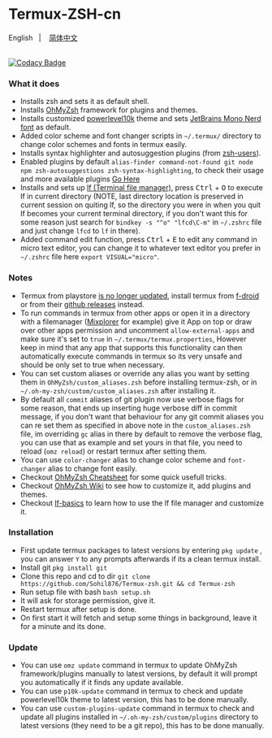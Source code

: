 # Termux-ZSH-cn

English
&nbsp;&nbsp;| &nbsp;&nbsp;
[简体中文](./README-zh_CN.md)

\
[![Codacy Badge](https://app.codacy.com/project/badge/Grade/598b9e66297c4323a25dada99d377a11)](https://app.codacy.com/gh/CMSZ001/Termux-zsh-cn/dashboard?utm_source=gh&utm_medium=referral&utm_content=&utm_campaign=Badge_grade)
### What it does

-   Installs zsh and sets it as default shell.
-   Installs [OhMyZsh](https://github.com/ohmyzsh/ohmyzsh) framework for plugins and themes.
-   Installs customized [powerlevel10k](https://github.com/romkatv/powerlevel10k) theme and sets [JetBrains Mono Nerd font](https://github.com/ryanoasis/nerd-fonts/tree/master/patched-fonts/JetBrainsMono) as default.
-   Added color scheme and font changer scripts in `~/.termux/` directory to change color schemes and fonts in termux easily.
-   Installs syntax highlighter and autosuggestion plugins (from [zsh-users](https://github.com/zsh-users)).
-   Enabled plugins by default `alias-finder command-not-found git node npm zsh-autosuggestions zsh-syntax-highlighting`, to check their usage and more available plugins [Go Here](https://github.com/ohmyzsh/ohmyzsh/wiki/Plugins)
-   Installs and sets up [lf (Terminal file manager)](https://github.com/gokcehan/lf), press <kbd>Ctrl</kbd> + <kbd>O</kbd> to execute lf in current directory (NOTE, last directory location is preserved in current session on quiting lf, so the directory you were in when you quit lf becomes your current terminal directory, if you don't want this for some reason just search for `bindkey -s "^o" "lfcd\C-m"` in `~/.zshrc` file and just change `lfcd` to `lf` in there).
-   Added command edit function, press <kbd>Ctrl</kbd> + <kbd>E</kbd> to edit any command in micro text editor, you can change it to whatever text editor you prefer in `~/.zshrc` file here `export VISUAL="micro"`.

### Notes

-   Termux from playstore [is no longer updated](https://wiki.termux.com/wiki/Termux_Google_Play), install termux from [f-droid](https://f-droid.org/en/packages/com.termux) or from their [github releases](https://github.com/termux/termux-app/releases) instead.
-   To run commands in termux from other apps or open it in a directory with a filemanager ([Mixplorer](https://forum.xda-developers.com/t/app-2-2-mixplorer-v6-x-released-fully-featured-file-manager.1523691/) for example) give it App on top or draw over other apps permission and uncomment `allow-external-apps` and make sure it's set to `true` in `~/.termux/termux.properties`, However keep in mind that any app that supports this functionality can then automatically execute commands in termux so its very unsafe and should be only set to true when necessary.
-   You can set custom aliases or override any alias you want by setting them in `OhMyZsh/custom_aliases.zsh` before installing termux-zsh, or in `~/.oh-my-zsh/custom/custom_aliases.zsh` after installing it.
-   By default all `commit` aliases of git plugin now use verbose flags for some reason, that ends up inserting huge verbose diff in commit message, if you don't want that behaviour for any git commit aliases you can re set them as specified in above note in the `custom_aliases.zsh` file, im overriding `gc` alias in there by default to remove the verbose flag, you can use that as example and set yours in that file, you need to reload (`omz reload`) or restart termux after setting them.
-   You can use `color-changer` alias to change color scheme and `font-changer` alias to change font easily.
-   Checkout [OhMyZsh Cheatsheet](https://github.com/ohmyzsh/ohmyzsh/wiki/Cheatsheet) for some quick usefull tricks.
-   Checkout [OhMyZsh Wiki](https://github.com/ohmyzsh/ohmyzsh/wiki/Home) to see how to customize it, add plugins and themes.
-   Checkout [lf-basics](https://github.com/gokcehan/lf/wiki/Tutorial#basics) to learn how to use the lf file manager and customize it.

### Installation

-   First update termux packages to latest versions by entering `pkg update` , you can answer `Y` to any prompts afterwards if its a clean termux install.
-   Install git `pkg install git`
-   Clone this repo and cd to dir `git clone https://github.com/Sohil876/Termux-zsh.git && cd Termux-zsh`
-   Run setup file with bash `bash setup.sh`
-   It will ask for storage permission, give it.
-   Restart termux after setup is done.
-   On first start it will fetch and setup some things in background, leave it for a minute and its done.

### Update

-   You can use `omz update` command in termux to update OhMyZsh framework/plugins manually to latest versions, by default it will prompt you automatically if it finds any update available.
-   You can use `p10k-update` command in termux to check and update powerlevel10k theme to latest version, this has to be done manually.
-   You can use `custom-plugins-update` command in termux to check and update all plugins installed in `~/.oh-my-zsh/custom/plugins` directory to latest versions (they need to be a git repo), this has to be done manually.
